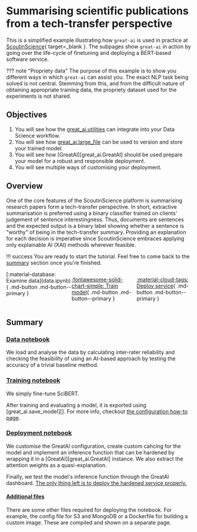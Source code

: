 # Summarising scientific publications from a tech-transfer perspective

This is a simplified example illustrating how `great-ai` is used in practice at [ScoutinScience](https://www.scoutinscience.com/){ target=_blank }. The subpages show `great-ai` in action by going over the life-cycle of finetuning and deploying a BERT-based software service.

??? note "Propriety data"
    The purpose of this example is to show you different ways in which `great-ai` can assist you. The exact NLP task being solved is not central. Stemming from this, and from the difficult nature of obtaining appropriate training data, the propriety dataset used for the experiments is not shared.

## Objectives

1. You will see how the [great_ai.utilities](/reference/utilities) can integrate into your Data Science workflow.
2. You will see how [great_ai.large_file](/reference/large-file) can be used to version and store your trained model.
3. You will see how [GreatAI][great_ai.GreatAI] should be used prepare your model for a robust and responsible deployment.
4. You will see multiple ways of customising your deployment.

## Overview

One of the core features of the ScoutinScience platform is summarising research papers form a tech-transfer perspective. In short, extractive summarisation is preferred using a binary classifier trained on clients' judgement of sentence interestingness. Thus, documents are sentences and the expected output is a binary label showing whether a sentence is "worthy" of being in the tech-transfer summary. Providing an explanation for each decision is imperative since ScoutinScience embraces applying only explainable AI (XAI) methods wherever feasible.

!!! success
    You are ready to start the tutorial. Feel free to come back to the [summary](#summary) section once you're finished.

<div style="display: flex; justify-content: space-evenly;" markdown>
[:material-database: Examine data](data.ipynb){ .md-button .md-button--primary }

[:fontawesome-solid-chart-simple: Train model](train.ipynb){ .md-button .md-button--primary }

[:material-cloud-tags: Deploy service](deploy.ipynb){ .md-button .md-button--primary }
</div>

## Summary

### [Data notebook](data.ipynb)

We load and analyse the data by calculating inter-rater reliability and checking the feasibility of using an AI-based approach by testing the accuracy of a trivial baseline method.

### [Training notebook](train.ipynb)

We simply fine-tune SciBERT.

After training and evaluating a model, it is exported using [great_ai.save_model][]. For more info, checkout [the configuration how-to page](/how-to-guides/configure-service).

### [Deployment notebook](deploy.ipynb)

We customise the GreatAI configuration, create custom cahcing for the model and implement an inference function that can be hardened by wrapping it in a [GreatAI][great_ai.GreatAI] instance. We also extract the attention weights as a quasi-explanation.

Finally, we test the model's inference function through the GreatAI dashboard. [The only thing left is to deploy the hardened service properly.](/how-to-guides/use-service)

#### [Additional files](additional-files.md)

There are some other files required for deploying the notebook. For example, the config file for S3 and MongoDB or a Dockerfile for building a custom image. These are compiled and shown on a separate page.
